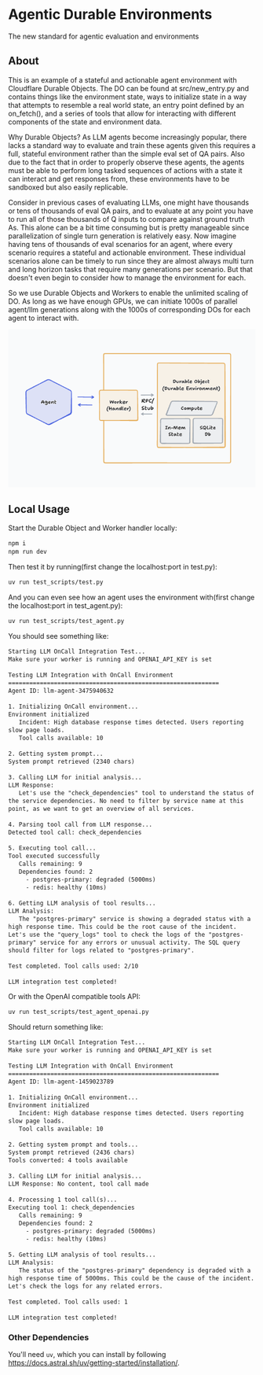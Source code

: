# Agentic Durable Environments

The new standard for agentic evaluation and environments

## About

This is an example of a stateful and actionable agent environment with Cloudflare Durable Objects. The DO can be found at src/new_entry.py and contains things like the environment state, ways to initialize state in a way that attempts to resemble a real world state, an entry point defined by an on_fetch(), and a series of tools that allow for interacting with different components of the state and environment data.

Why Durable Objects? As LLM agents become increasingly popular, there lacks a standard way to evaluate and train these agents given this requires a full, stateful environment rather than the simple eval set of QA pairs. Also due to the fact that in order to properly observe these agents, the agents must be able to perform long tasked sequences of actions with a state it can interact and get responses from, these environments have to be sandboxed but also easily replicable.

Consider in previous cases of evaluating LLMs, one might have thousands or tens of thousands of eval QA pairs, and to evaluate at any point you have to run all of those thousands of Q inputs to compare against ground truth As. This alone can be a bit time consuming but is pretty manageable since parallelization of single turn generation is relatively easy. Now imagine having tens of thousands of eval scenarios for an agent, where every scenario requires a stateful and actionable environment. These individual scenarios alone can be timely to run since they are almost always multi turn and long horizon tasks that require many generations per scenario. But that doesn't even begin to consider how to manage the environment for each.

So we use Durable Objects and Workers to enable the unlimited scaling of DO. As long as we have enough GPUs, we can initiate 1000s of parallel agent/llm generations along with the 1000s of corresponding DOs for each agent to interact with.

<img src="https://github.com/cdreetz/on-call-agent-durable-obj/blob/master/public/dur-obj.png" width="600">

## Local Usage

Start the Durable Object and Worker handler locally:

```bash
npm i
npm run dev
```

Then test it by running(first change the localhost:port in test.py):

```bash
uv run test_scripts/test.py
```

And you can even see how an agent uses the environment with(first change the localhost:port in test_agent.py):

```bash
uv run test_scripts/test_agent.py
```

You should see something like:

```
Starting LLM OnCall Integration Test...
Make sure your worker is running and OPENAI_API_KEY is set

Testing LLM Integration with OnCall Environment
============================================================
Agent ID: llm-agent-3475940632

1. Initializing OnCall environment...
Environment initialized
   Incident: High database response times detected. Users reporting slow page loads.
   Tool calls available: 10

2. Getting system prompt...
System prompt retrieved (2340 chars)

3. Calling LLM for initial analysis...
LLM Response:
   Let's use the "check_dependencies" tool to understand the status of the service dependencies. No need to filter by service name at this point, as we want to get an overview of all services.

4. Parsing tool call from LLM response...
Detected tool call: check_dependencies

5. Executing tool call...
Tool executed successfully
   Calls remaining: 9
   Dependencies found: 2
     - postgres-primary: degraded (5000ms)
     - redis: healthy (10ms)

6. Getting LLM analysis of tool results...
LLM Analysis:
   The "postgres-primary" service is showing a degraded status with a high response time. This could be the root cause of the incident. Let's use the "query_logs" tool to check the logs of the "postgres-primary" service for any errors or unusual activity. The SQL query should filter for logs related to "postgres-primary".

Test completed. Tool calls used: 2/10

LLM integration test completed!
```

Or with the OpenAI compatible tools API:

```bash
uv run test_scripts/test_agent_openai.py
```

Should return something like:

```
Starting LLM OnCall Integration Test...
Make sure your worker is running and OPENAI_API_KEY is set

Testing LLM Integration with OnCall Environment
============================================================
Agent ID: llm-agent-1459023789

1. Initializing OnCall environment...
Environment initialized
   Incident: High database response times detected. Users reporting slow page loads.
   Tool calls available: 10

2. Getting system prompt and tools...
System prompt retrieved (2436 chars)
Tools converted: 4 tools available

3. Calling LLM for initial analysis...
LLM Response: No content, tool call made

4. Processing 1 tool call(s)...
Executing tool 1: check_dependencies
   Calls remaining: 9
   Dependencies found: 2
     - postgres-primary: degraded (5000ms)
     - redis: healthy (10ms)

5. Getting LLM analysis of tool results...
LLM Analysis:
   The status of the "postgres-primary" dependency is degraded with a high response time of 5000ms. This could be the cause of the incident. Let's check the logs for any related errors.

Test completed. Tool calls used: 1

LLM integration test completed!
```

### Other Dependencies

You'll need `uv`, which you can install by following
https://docs.astral.sh/uv/getting-started/installation/.
